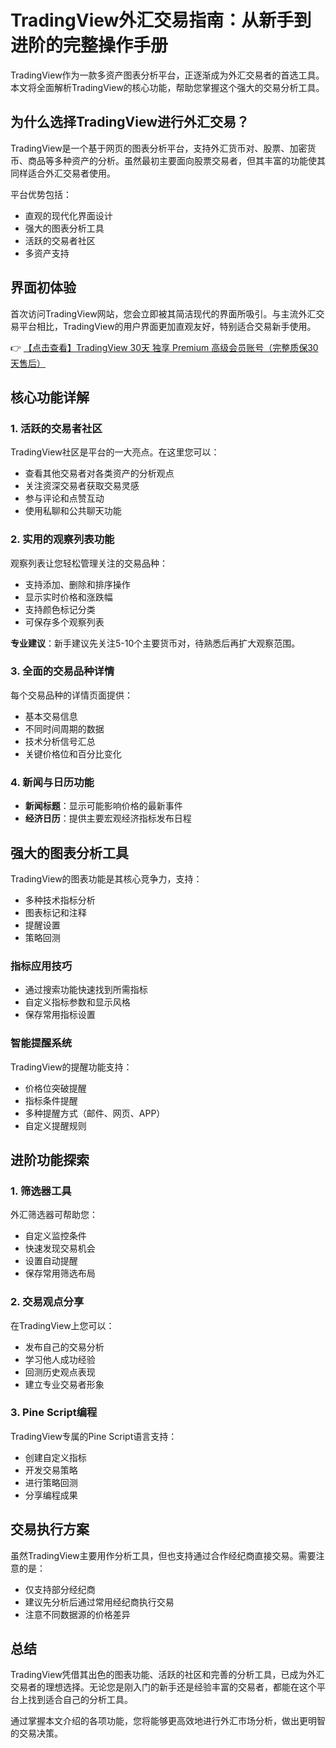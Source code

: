 # TradingView外汇交易指南：从新手到进阶的完整操作手册

TradingView作为一款多资产图表分析平台，正逐渐成为外汇交易者的首选工具。本文将全面解析TradingView的核心功能，帮助您掌握这个强大的交易分析工具。

## 为什么选择TradingView进行外汇交易？

TradingView是一个基于网页的图表分析平台，支持外汇货币对、股票、加密货币、商品等多种资产的分析。虽然最初主要面向股票交易者，但其丰富的功能使其同样适合外汇交易者使用。

平台优势包括：
- 直观的现代化界面设计
- 强大的图表分析工具
- 活跃的交易者社区
- 多资产支持

## 界面初体验

首次访问TradingView网站，您会立即被其简洁现代的界面所吸引。与主流外汇交易平台相比，TradingView的用户界面更加直观友好，特别适合交易新手使用。

👉 [【点击查看】TradingView 30天 独享 Premium 高级会员账号（完整质保30天售后）](https://bit.ly/TradingView-Pro)

## 核心功能详解

### 1. 活跃的交易者社区

TradingView社区是平台的一大亮点。在这里您可以：
- 查看其他交易者对各类资产的分析观点
- 关注资深交易者获取交易灵感
- 参与评论和点赞互动
- 使用私聊和公共聊天功能

### 2. 实用的观察列表功能

观察列表让您轻松管理关注的交易品种：
- 支持添加、删除和排序操作
- 显示实时价格和涨跌幅
- 支持颜色标记分类
- 可保存多个观察列表

**专业建议**：新手建议先关注5-10个主要货币对，待熟悉后再扩大观察范围。

### 3. 全面的交易品种详情

每个交易品种的详情页面提供：
- 基本交易信息
- 不同时间周期的数据
- 技术分析信号汇总
- 关键价格位和百分比变化

### 4. 新闻与日历功能

- **新闻标题**：显示可能影响价格的最新事件
- **经济日历**：提供主要宏观经济指标发布日程

## 强大的图表分析工具

TradingView的图表功能是其核心竞争力，支持：
- 多种技术指标分析
- 图表标记和注释
- 提醒设置
- 策略回测

### 指标应用技巧

- 通过搜索功能快速找到所需指标
- 自定义指标参数和显示风格
- 保存常用指标设置

### 智能提醒系统

TradingView的提醒功能支持：
- 价格位突破提醒
- 指标条件提醒
- 多种提醒方式（邮件、网页、APP）
- 自定义提醒规则

## 进阶功能探索

### 1. 筛选器工具

外汇筛选器可帮助您：
- 自定义监控条件
- 快速发现交易机会
- 设置自动提醒
- 保存常用筛选布局

### 2. 交易观点分享

在TradingView上您可以：
- 发布自己的交易分析
- 学习他人成功经验
- 回测历史观点表现
- 建立专业交易者形象

### 3. Pine Script编程

TradingView专属的Pine Script语言支持：
- 创建自定义指标
- 开发交易策略
- 进行策略回测
- 分享编程成果

## 交易执行方案

虽然TradingView主要用作分析工具，但也支持通过合作经纪商直接交易。需要注意的是：
- 仅支持部分经纪商
- 建议先分析后通过常用经纪商执行交易
- 注意不同数据源的价格差异

## 总结

TradingView凭借其出色的图表功能、活跃的社区和完善的分析工具，已成为外汇交易者的理想选择。无论您是刚入门的新手还是经验丰富的交易者，都能在这个平台上找到适合自己的分析工具。

通过掌握本文介绍的各项功能，您将能够更高效地进行外汇市场分析，做出更明智的交易决策。